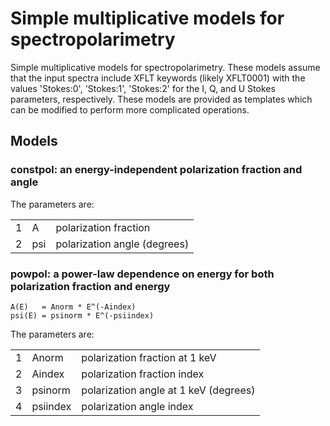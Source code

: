 # Simple multiplicative models for spectropolarimetry

<p>Simple multiplicative models for spectropolarimetry. These models assume
that the input spectra include XFLT keywords (likely XFLT0001) with
the values 'Stokes:0', 'Stokes:1', 'Stokes:2' for the I, Q, and U Stokes
parameters, respectively. These models are provided as templates which
can be modified to perform more complicated operations.</p>

## Models

### constpol: an energy-independent polarization fraction and angle

The parameters are:
<table>
<tr><td>1</td><td>A</td><td>polarization fraction</td></tr>
<tr><td>2</td><td>psi</td><td>polarization angle (degrees)</td></tr>
</table>

### powpol: a power-law dependence on energy for both polarization fraction and energy

    A(E)   = Anorm * E^(-Aindex)
    psi(E) = psinorm * E^(-psiindex)

The parameters are:
<table>
<tr><td>1</td><td>Anorm</td><td>polarization fraction at 1 keV</td></tr>
<tr><td>2</td><td>Aindex</td><td>polarization fraction index</td></tr>
<tr><td>3</td><td>psinorm</td><td>polarization angle at 1 keV (degrees)</td></tr>
<tr><td>4</td><td>psiindex</td><td>polarization angle index</td></tr>
</table>

